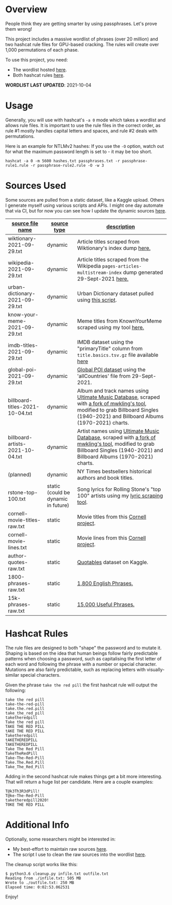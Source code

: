 # Overview

People think they are getting smarter by using passphrases. Let's prove them wrong!

This project includes a massive wordlist of phrases (over 20 million) and two hashcat rule files for GPU-based cracking. The rules will create over 1,000 permutations of each phase.

To use this project, you need:

- The wordlist hosted [here](https://initstring.keybase.pub/passphrase-wordlist/passphrases.txt?dl=1).
- Both hashcat rules [here](/hashcat-rules/ "hashcat-rules/").

**WORDLIST LAST UPDATED**: 2021-10-04

# Usage

Generally, you will use with hashcat's `-a 0` mode which takes a wordlist and allows rule files. It is important to use the rule files in the correct order, as rule #1 mostly handles capital letters and spaces, and rule #2 deals with permutations.

Here is an example for NTLMv2 hashes: If you use the `-O` option, watch out for what the maximum password length is set to - it may be too short.

```
hashcat -a 0 -m 5600 hashes.txt passphrases.txt -r passphrase-rule1.rule -r passphrase-rule2.rule -O -w 3
```

# Sources Used

Some sources are pulled from a static dataset, like a Kaggle upload. Others I generate myself using various scripts and APIs. I might one day automate that via CI, but for now you can see how I update the dynamic sources [here](/utilities/updating-sources.md).

| <ins>**source file name**</ins> | <ins>**source type**</ins> | <ins>**description**</ins> |
| --- | --- | --- |
| wiktionary-2021-09-29.txt | dynamic | Article titles scraped from Wiktionary's index dump [here.](https://dumps.wikimedia.org/enwiktionary) |
| wikipedia-2021-09-29.txt | dynamic | Article titles scraped from the Wikipedia `pages-articles-multistream-index` dump generated 29-Sept-2021 [here.](https://dumps.wikimedia.org/enwiki) |
| urban-dictionary-2021-09-29.txt | dynamic | Urban Dictionary dataset pulled using [this script](https://github.com/mattbierner/urban-dictionary-word-list). |
| know-your-meme-2021-09-29.txt | dynamic | Meme titles from KnownYourMeme scraped using my tool [here.](/tmp/.mount_Joplinl46ij3/resources/app.asar/utilities/kym_scrape.py "utilities/kym_scrape.py") |
| imdb-titles-2021-09-29.txt | dynamic | IMDB dataset using the "primaryTitle" column from `title.basics.tsv.gz` file available [here](https://datasets.imdbws.com/) |
| global-poi-2021-09-29.txt | dynamic | [Global POI dataset](http://download.geonames.org/export/dump/) using the 'allCountries' file from 29-Sept-2021. |
| billboard-titles-2021-10-04.txt | dynamic | Album and track names using [Ultimate Music Database](http://www.umdmusic.com/), scraped with [a fork of mwkling's tool](https://github.com/initstring/umdmusic-downloader), modified to grab Billboard Singles (1940-2021) and Billboard Albums (1970-2021) charts. |
| billboard-artists-2021-10-04.txt | dynamic | Artist names using [Ultimate Music Database](http://www.umdmusic.com/), scraped with [a fork of mwkling's tool](https://github.com/initstring/umdmusic-downloader), modified to grab Billboard Singles (1940-2021) and Billboard Albums (1970-2021) charts. |
| (planned) | dynamic | NY Times bestsellers historical authors and book titles. |
| rstone-top-100.txt | static<br>(could be dynamic in future) | Song lyrics for Rolling Stone's "top 100" artists using my [lyric scraping tool](https://github.com/initstring/lyricpass). |
| cornell-movie-titles-raw.txt | static | Movie titles from this [Cornell project](http://www.cs.cornell.edu/~cristian//Cornell_Movie-Dialogs_Corpus.html). |
| cornell-movie-lines.txt | static | Movie lines from this [Cornell project](http://www.cs.cornell.edu/~cristian//Cornell_Movie-Dialogs_Corpus.html). |
| author-quotes-raw.txt | static | [Quotables](https://www.kaggle.com/alvations/quotables) dataset on Kaggle. |
| 1800-phrases-raw.txt | static | [1,800 English Phrases.](https://www.phrases.org.uk/meanings/phrases-and-sayings-list.html) |
| 15k-phrases-raw.txt | static | [15,000 Useful Phrases.](https://www.gutenberg.org/ebooks/18362) |

# Hashcat Rules

The rule files are designed to both "shape" the password and to mutate it. Shaping is based on the idea that human beings follow fairly predictable patterns when choosing a password, such as capitalising the first letter of each word and following the phrase with a number or special character. Mutations are also fairly predictable, such as replacing letters with visually-similar special characters.

Given the phrase `take the red pill` the first hashcat rule will output the following:

```
take the red pill
take-the-red-pill
take.the.red.pill
take_the_red_pill
taketheredpill
Take the red pill
TAKE THE RED PILL
tAKE THE RED PILL
Taketheredpill
tAKETHEREDPILL
TAKETHEREDPILL
Take The Red Pill
TakeTheRedPill
Take-The-Red-Pill
Take.The.Red.Pill
Take_The_Red_Pill
```

Adding in the second hashcat rule makes things get a bit more interesting. That will return a huge list per candidate. Here are a couple examples:

```
T@k3Th3R3dPill!
T@ke-The-Red-Pill
taketheredpill2020!
T0KE THE RED PILL
```

# Additional Info

Optionally, some researchers might be interested in:

- My best-effort to maintain raw sources [here](https://keybase.pub/initstring/passphrase-wordlist/raw-sources).
- The script I use to clean the raw sources into the wordlist [here](/tmp/.mount_Joplinl46ij3/resources/app.asar/utilities/cleanup.py "utilities/cleanup.py").

The cleanup script works like this:

```
$ python3.6 cleanup.py infile.txt outfile.txt
Reading from ./infile.txt: 505 MB
Wrote to ./outfile.txt: 250 MB
Elapsed time: 0:02:53.062531

```

Enjoy!

